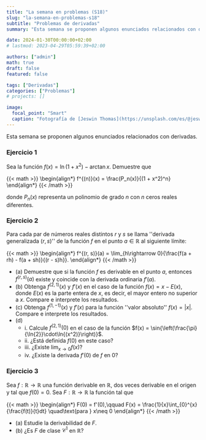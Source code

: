 ```yaml
---
title: "La semana en problemas (S18)"
slug: "la-semana-en-problemas-s18"
subtitle: "Problemas de derivadas"
summary: "Esta semana se proponen algunos enunciados relacionados con derivadas."

date: 2024-01-30T00:00:00+02:00
# lastmod: 2023-04-29T05:59:39+02:00

authors: ["admin"]
math: true
draft: false
featured: false

tags: ["Derivadas"]
categories: ["Problemas"]
# projects: []

image:
  focal_point: "Smart"
  caption: "Fotografía de [Jeswin Thomas](https://unsplash.com/es/@jeswinthomas), disponible en [Unsplash](https://unsplash.com/es/fotos/hecib2an4T4)."
---
```


Esta semana se proponen algunos enunciados relacionados con derivadas.

### Ejercicio 1

Sea la función $f(x) = \ln{(1 + x^2)} - \arctan{x}$. Demuestre que

{{< math >}}
\begin{align*}
    f^{(n)}(x) = \frac{P_n(x)}{(1 + x^2)^n}
\end{align*}
{{< /math >}}

donde $P_n(x)$ representa un polinomio de grado $n$ con $n$ ceros reales diferentes.

### Ejercicio 2

Para cada par de números reales distintos $r$ y $s$ se llama ''derivada generalizada $(r, s)$'' de la función $f$ en el punto $a\in\mathbb{R}$ al siguiente límite:

{{< math >}}
\begin{align*}
    f^{(r, s)}(a) = \lim_{h\rightarrow 0}{\frac{f(a + rh) - f(a + sh)}{(r - s)h}}.
\end{align*}
{{< /math >}}

- (a) Demuestre que si la función $f$ es derivable en el punto $a$, entonces $f^{(r,s)}(a)$ existe y coincide con la derivada ordinaria $f'(a)$.
- (b) Obtenga $f^{(2,1)}(x)$ y $f'(x)$ en el caso de la función $f(x) = x - E(x)$, donde $E(x)$ es la parte entera de $x$, es decir, el mayor entero no superior a $x$. Compare e interprete los resultados.
- (c) Obtenga $f^{(1, -1)}(x)$ y $f'(x)$ para la función ''valor absoluto'' $f(x) = |x|$. Compare e interprete los resultados.
- (d)
    - i. Calcule $f^{(2,1)}(0)$ en el caso de la función $f(x) = \sin{\left(\frac{\pi}{\ln{2}}\cdot\ln{(x^2)}\right)}$.
    - ii. ¿Está definida $f(0)$ en este caso?
    - iii. ¿Existe $\lim_{x\rightarrow 0}{f(x)}?$
    - iv. ¿Existe la derivada $f'(0)$ de $f$ en $0$?         

### Ejercicio 3

Sea $f:\mathbb{R}\rightarrow\mathbb{R}$ una función derivable en $\mathbb{R}$, dos veces derivable en el origen y tal que $f(0) = 0$. Sea $F:\mathbb{R}\rightarrow\mathbb{R}$ la función tal que

{{< math >}}
\begin{align*}
    F(0) = f'(0),\qquad F(x) = \frac{1}{x}\int_{0}^{x}{\frac{f(t)}{t}dt} \quad\text{para } x\neq 0
\end{align*}
{{< /math >}}

- (a) Estudie la derivabilidad de $F$.
- (b) ¿Es $F$ de clase $\mathcal{C}^1$ en $\mathbb{R}$?
